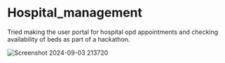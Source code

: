 # Hospital_management
Tried making the user portal for hospital opd appointments and checking availability of beds as part of a hackathon. 

![Screenshot 2024-09-03 213720](https://github.com/user-attachments/assets/f9441775-c98a-4a27-91ff-242b08969166)
